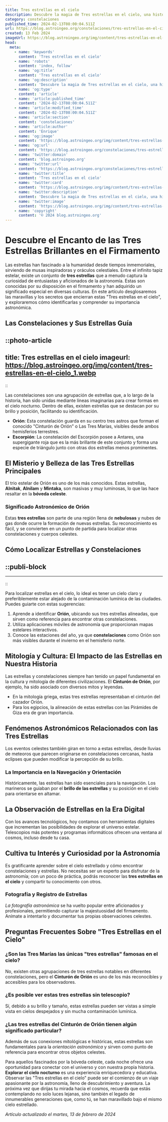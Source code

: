 ```yaml
---
title: Tres estrellas en el cielo
description: Descubre la magia de Tres estrellas en el cielo, una historia de constelaciones que inspira sueños y conecta corazones bajo la noche estrellada.
category: constelaciones
published_time: 2024-02-13T08:00:04.511Z
url: https://blog.astroingeo.org/constelaciones/tres-estrellas-en-el-cielo
created: 13 Feb 2024
imageUrl: https://blog.astroingeo.org/img/content/tres-estrellas-en-el-cielo_1.webp
head:
  meta:
    - name: 'keywords'
      content: 'Tres estrellas en el cielo'
    - name: 'robots'
      content: 'index, follow'
    - name: 'og:title'
      content: 'Tres estrellas en el cielo'
    - name: 'og:description'
      content: 'Descubre la magia de Tres estrellas en el cielo, una historia de constelaciones que inspira sueños y conecta corazones bajo la noche estrellada.'
    - name: 'og:type'
      content: 'article'
    - name: 'article:published_time'
      content: '2024-02-13T08:00:04.511Z'
    - name: 'article:modified_time'
      content: '2024-02-13T08:00:04.511Z'
    - name: 'article:section'
      content: 'constelaciones'
    - name: 'article:author'
      content: 'Enrique'
    - name: 'og:image'
      content: 'https://blog.astroingeo.org/img/content/tres-estrellas-en-el-cielo_1.webp'
    - name: 'og:url'
      content: 'https://blog.astroingeo.org/constelaciones/tres-estrellas-en-el-cielo'
    - name: 'twitter:domain'
      content: 'blog.astroingeo.org'
    - name: 'twitter:url'
      content: 'https://blog.astroingeo.org/constelaciones/tres-estrellas-en-el-cielo'
    - name: 'twitter:title'
      content: 'Tres estrellas en el cielo'
    - name: 'twitter:card'
      content: 'https://blog.astroingeo.org/img/content/tres-estrellas-en-el-cielo_1.webp'
    - name: 'twitter:description'
      content: 'Descubre la magia de Tres estrellas en el cielo, una historia de constelaciones que inspira sueños y conecta corazones bajo la noche estrellada.'
    - name: 'twitter:image'
      content: 'https://blog.astroingeo.org/img/content/tres-estrellas-en-el-cielo_1.webp'
    - name: 'copyright'
      content: '© 2024 blog.astroingeo.org'
---
```

# Descubre el Encanto de las Tres Estrellas Brillantes en el Firmamento

Las estrellas han fascinado a la humanidad desde tiempos inmemoriales, sirviendo de musas inspiradoras y oráculos celestiales. Entre el infinito tapiz estelar, existe un conjunto de **tres estrellas** que a menudo captura la curiosidad de entusiastas y aficionados de la astronomía. Estas son conocidas por su disposición en el firmamento y han adquirido un significado especial en diversas culturas. En este artículo desglosaremos las maravillas y los secretos que encierran estas "Tres estrellas en el cielo", y exploraremos cómo identificarlas y comprender su importancia astronómica.

## Las Constelaciones y Sus Estrellas Guía

::photo-article
---
title: Tres estrellas en el cielo
imageurl: https://blog.astroingeo.org/img/content/tres-estrellas-en-el-cielo_1.webp
---
::



Las constelaciones son una agrupación de estrellas que, a lo largo de la historia, han sido unidas mediante líneas imaginarias para crear formas en el cielo nocturno. Dentro de ellas, existen estrellas que se destacan por su brillo y posición, facilitando su identificación.

- **Orión**: Esta constelación guarda en su centro tres astros que forman el conocido "Cinturón de Orión" o Las Tres Marías, visibles desde ambos hemisferios terrestres.
- **Escorpión**: La constelación del Escorpión posee a Antares, una supergigante roja que es la más brillante de este conjunto y forma una especie de triángulo junto con otras dos estrellas menos prominentes.

## El Misterio y Belleza de las Tres Estrellas Principales

El trio estelar de Orión es uno de los más conocidos. Estas estrellas, **Alnitak**, **Alnilam** y **Mintaka**, son masivas y muy luminosas, lo que las hace resaltar en la **bóveda celeste**.

### Significado Astronómico de Orión
Estas **tres estrellas** son parte de una región llena de **nebulosas** y nubes de gas donde ocurre la formación de nuevas estrellas. Su reconocimiento es fácil, y se convierten en un punto de partida para localizar otras constelaciones y cuerpos celestes.

## Cómo Localizar Estrellas y Constelaciones

  ::publi-block
  ---
  ---
  ::
  
  

Para localizar estrellas en el cielo, lo ideal es tener un cielo claro y preferiblemente estar alejado de la contaminación lumínica de las ciudades. Puedes guiarte con estas sugerencias:

1. Aprende a identificar **Orión**, ubicando sus tres estrellas alineadas, que sirven como referencia para encontrar otras constelaciones.
2. Utiliza aplicaciones móviles de astronomía que proporcionan mapas estelares interactivos.
3. Conoce las estaciones del año, ya que **constelaciones** como Orión son más visibles durante el invierno en el hemisferio norte.

## Mitología y Cultura: El Impacto de las Estrellas en Nuestra Historia

Las estrellas y constelaciones siempre han tenido un papel fundamental en la cultura y mitología de diferentes civilizaciones. El **Cinturón de Orión**, por ejemplo, ha sido asociado con diversos mitos y leyendas.

- En la mitología griega, estas tres estrellas representaban el cinturón del cazador Orión.
- Para los egipcios, la alineación de estas estrellas con las Pirámides de Giza era de gran importancia.

## Fenómenos Astronómicos Relacionados con las Tres Estrellas

Los eventos celestes también giran en torno a estas estrellas, desde lluvias de meteoros que parecen originarse en constelaciones cercanas, hasta eclipses que pueden modificar la percepción de su brillo. 

### La Importancia en la Navegación y Orientación

Históricamente, las estrellas han sido esenciales para la navegación. Los marineros se guiaban por el **brillo de las estrellas** y su posición en el cielo para orientarse en altamar.

## La Observación de Estrellas en la Era Digital

Con los avances tecnológicos, hoy contamos con herramientas digitales que incrementan las posibilidades de explorar el universo estelar. Telescopios más potentes y programas informáticos ofrecen una ventana al cosmos, incluso desde tu casa.

## Cultiva tu Interés y Curiosidad por la Astronomía

Es gratificante aprender sobre el cielo estrellado y cómo encontrar constelaciones y estrellas. No necesitas ser un experto para disfrutar de la astronomía; con un poco de práctica, podrás reconocer las **tres estrellas en el cielo** y compartir tu conocimiento con otros.

### Fotografía y Registro de Estrellas

*La fotografía astronómica* se ha vuelto popular entre aficionados y profesionales, permitiendo capturar la majestuosidad del firmamento. Anímate a intentarlo y documentar tus propias observaciones celestes.

## Preguntas Frecuentes Sobre "Tres Estrellas en el Cielo"

### ¿Son las Tres Marías las únicas "tres estrellas" famosas en el cielo?
No, existen otras agrupaciones de tres estrellas notables en diferentes constelaciones, pero el **Cinturón de Orión** es uno de los más reconocibles y accesibles para los observadores.

### ¿Es posible ver estas tres estrellas sin telescopio?
Sí, debido a su brillo y tamaño, estas estrellas pueden ser vistas a simple vista en cielos despejados y sin mucha contaminación lumínica.

### ¿Las tres estrellas del Cinturón de Orión tienen algún significado particular?
Además de sus conexiones mitológicas e históricas, estas estrellas son fundamentales para la *orientación astronómica* y sirven como punto de referencia para encontrar otros objetos celestes.

Para aquellos fascinados por la bóveda celeste, cada noche ofrece una oportunidad para conectar con el universo y con nuestra propia historia. **Explorar el cielo nocturno** es una experiencia enriquecedora y educativa. Observar las "Tres estrellas en el cielo" puede ser el comienzo de un viaje apasionante por la astronomía, lleno de descubrimiento y aventura. La próxima vez que dirijas tu mirada hacia el cosmos, recuerda que estás contemplando no solo luces lejanas, sino también el legado de innumerables generaciones que, como tú, se han maravillado bajo el mismo cielo estrellado.

_Artículo actualizado el martes, 13 de febrero de 2024_
